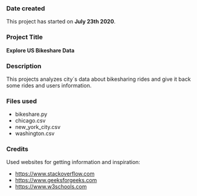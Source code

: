 ### Date created
This project has started on **July 23th 2020**.

### Project Title
**Explore US Bikeshare Data**

### Description
This projects analyzes city´s data about bikesharing rides and give it back some rides and users information.

### Files used
* bikeshare.py
* chicago.csv
* new_york_city.csv
* washington.csv

### Credits
Used websites for getting information and inspiration:
* https://www.stackoverflow.com
* https://www.geeksforgeeks.com
* https://www.w3schools.com
